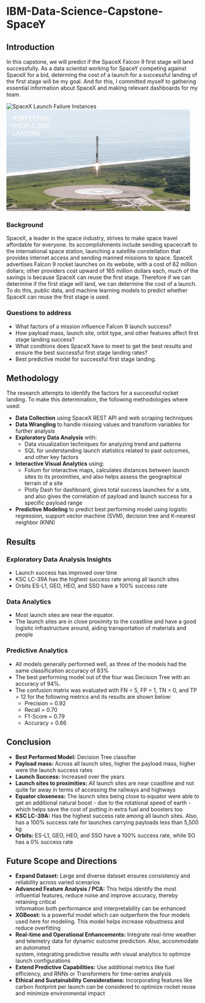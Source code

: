 # IBM-Data-Science-Capstone-SpaceY

## Introduction
In this capstone, we will predict if the SpaceX Falcon 9 first stage will land successfully. As a data scientist working for SpaceY competing against SpaceX for a bid, determing the cost of a launch for a successful landing of the first stage will be my goal. And for this, I committed myself to gathering essential information about SpaceX and making relevant dashboards for my team.

![SpaceX Launch Failure Instances](https://github.com/debdattasarkar/SpaceX-Data-Science-Project/blob/master/images/fail.gif)
![SpaceX Launch Success Instances](https://github.com/debdattasarkar/SpaceX-Data-Science-Project/blob/master/images/success.gif)

### Background
SpaceX, a leader in the space industry, strives to make space travel affordable for everyone. Its accomplishments include sending spacecraft to the international space station, launching a satellite constellation that provides internet access and sending manned missions to space. SpaceX advertises Falcon 9 rocket launches on its website, with a cost of 62 million dollars; other providers cost upward of 165 million dollars each, much of the savings is because SpaceX can reuse the first stage. Therefore if we can determine if the first stage will land, we can determine the cost of a launch. To do this, public data, and machine learning models to predict whether SpaceX can reuse the first stage is used.

### Questions to address
* What factors of a mission influence Falcon 9 launch success?
* How payload mass, launch site, orbit type, and other features affect first stage landing success?
* What condtions does SpaceX have to meet to get the best results and ensure the best successful first stage landing rates?
* Best predictive model for successful first stage landing.

## Methodology
The research attempts to identify the factors for a successful rocket landing. To make this determination, the following methodologies where used:
* **Data Collection** using SpaceX REST API and web scraping techniques
* **Data Wrangling** to handle missing values and transform variables for further analysis
* **Exploratory Data Analysis** with:
  * Data visualization techniques for analyzing trend and patterns
  * SQL for understanding launch statistics related to past outcomes, and other key factors
* **Interactive Visual Analytics** using:
  * Folium for interactive maps, calculates distances between launch sites to its proximities, and also helps assess the geographical terrain of a site
  * Plotly Dash for dashboard, gives total success launches for a site, and also gives the correlation of payload and launch success for a specific payload range 
* **Predictive Modeling** to predict best performing model using logistic regression, support vector machine (SVM), decision tree and K-nearest neighbor (KNN)

## Results

### Exploratory Data Analysis Insights
* Launch success has improved over time
* KSC LC-39A has the highest success rate among all launch sites
* Orbits ES-L1, GEO, HEO, and SSO have a 100% success rate

### Data Analytics
* Most launch sites are near the equator.
* The launch sites are in close proximity to the coastline and have a good logistic infrastructure around, aiding transportation of materials and people

### Predictive Analytics
* All models generally performed well, as three of the models had the same classification accuracy of 83%
* The best performing model out of the four was Decision Tree with an accuracy of 94%.
* The confusion matrix was evaluated with FN = 5, FP = 1, TN = 0, and TP = 12 for the following metrics and its results are shown below:
  * Precision = 0.92
  * Recall = 0.70
  * F1-Score = 0.79
  * Accuracy = 0.66

## Conclusion
* **Best Performed Model:** Decision Tree classifier
* **Payload mass:** Across all launch sites, higher the payload mass, higher were the launch success rates
* **Launch Success:** Increased over the years
* **Launch sites to proximities:** All launch sites are near coastline and not quite far away in terms of accessing the railways and highways
* **Equator closeness:** The launch sites being close to equator were able to get an additional natural boost - due to the rotational speed of earth - which helps   save the cost of putting in extra fuel and boosters too 
* **KSC LC-39A:** Has the highest success rate among all launch sites. Also, has a 100% success rate for launches carrying payloads less than 5,500 kg 
* **Orbits:** ES-L1, GEO, HEO, and SSO have a 100% success rate, while SO has a 0% success rate

## Future Scope and Directions
* **Expand Dataset:** Large and diverse dataset ensures consistency and reliability across varied scenarios
* **Advanced Feature Analysis / PCA:** This helps identify the most influential features, reduce noise and improve accuracy, thereby retaining critical         
  information both performance and interpretability can be enhanced
* **XGBoost:** Is a powerful model which can outperform the four models used here for modeling. This model helps increase robustness and reduce overfitting
* **Real-time and Operational Enhancements:** Integrate real-time weather and telemetry data for dynamic outcome prediction. Also, accommodate an automated     
  system, integrating predictive results with visual analytics to optimize launch configurations
* **Extend Predictive Capabilities:** Use additional metrics like fuel efficiency, and RNNs or Transformers for time-series analysis
* **Ethical and Sustainability Considerations:** Incorporating features like carbon footprint per launch can be considered to optimize rocket reuse and minimize 
  environmental impact  
